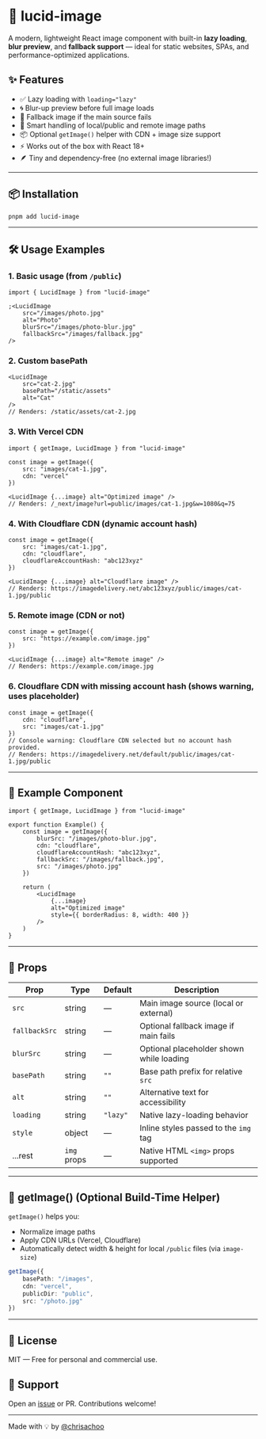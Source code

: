 # 📸 lucid-image

A modern, lightweight React image component with built-in **lazy loading**, **blur preview**, and **fallback support** — ideal for static websites, SPAs, and performance-optimized applications.

## ✨ Features

- ✅ Lazy loading with `loading="lazy"`
- 🌀 Blur-up preview before full image loads
- 🚨 Fallback image if the main source fails
- 🧠 Smart handling of local/public and remote image paths
- 📦 Optional `getImage()` helper with CDN + image size support
- ⚡ Works out of the box with React 18+
- 🪶 Tiny and dependency-free (no external image libraries!)

---

## 📦 Installation

```bash
pnpm add lucid-image
```

---

## 🛠️ Usage Examples

### 1. Basic usage (from `/public`)

```tsx
import { LucidImage } from "lucid-image"

;<LucidImage
	src="/images/photo.jpg"
	alt="Photo"
	blurSrc="/images/photo-blur.jpg"
	fallbackSrc="/images/fallback.jpg"
/>
```

### 2. Custom basePath

```tsx
<LucidImage
	src="cat-2.jpg"
	basePath="/static/assets"
	alt="Cat"
/>
// Renders: /static/assets/cat-2.jpg
```

### 3. With Vercel CDN

```tsx
import { getImage, LucidImage } from "lucid-image"

const image = getImage({
	src: "images/cat-1.jpg",
	cdn: "vercel"
})

<LucidImage {...image} alt="Optimized image" />
// Renders: /_next/image?url=public/images/cat-1.jpg&w=1080&q=75
```

### 4. With Cloudflare CDN (dynamic account hash)

```tsx
const image = getImage({
	src: "images/cat-1.jpg",
	cdn: "cloudflare",
	cloudflareAccountHash: "abc123xyz"
})

<LucidImage {...image} alt="Cloudflare image" />
// Renders: https://imagedelivery.net/abc123xyz/public/images/cat-1.jpg/public
```

### 5. Remote image (CDN or not)

```tsx
const image = getImage({
	src: "https://example.com/image.jpg"
})

<LucidImage {...image} alt="Remote image" />
// Renders: https://example.com/image.jpg
```

### 6. Cloudflare CDN with missing account hash (shows warning, uses placeholder)

```tsx
const image = getImage({
	cdn: "cloudflare",
	src: "images/cat-1.jpg"
})
// Console warning: Cloudflare CDN selected but no account hash provided.
// Renders: https://imagedelivery.net/default/public/images/cat-1.jpg/public
```

---

## 🧩 Example Component

```tsx
import { getImage, LucidImage } from "lucid-image"

export function Example() {
	const image = getImage({
		blurSrc: "/images/photo-blur.jpg",
		cdn: "cloudflare",
		cloudflareAccountHash: "abc123xyz",
		fallbackSrc: "/images/fallback.jpg",
		src: "/images/photo.jpg"
	})

	return (
		<LucidImage
			{...image}
			alt="Optimized image"
			style={{ borderRadius: 8, width: 400 }}
		/>
	)
}
```

---

## 🧰 Props

| Prop          | Type        | Default  | Description                              |
| ------------- | ----------- | -------- | ---------------------------------------- |
| `src`         | string      | —        | Main image source (local or external)    |
| `fallbackSrc` | string      | —        | Optional fallback image if main fails    |
| `blurSrc`     | string      | —        | Optional placeholder shown while loading |
| `basePath`    | string      | `""`     | Base path prefix for relative `src`      |
| `alt`         | string      | `""`     | Alternative text for accessibility       |
| `loading`     | string      | `"lazy"` | Native lazy-loading behavior             |
| `style`       | object      | —        | Inline styles passed to the `img` tag    |
| ...rest       | `img` props | —        | Native HTML `<img>` props supported      |

---

## 🔧 getImage() (Optional Build-Time Helper)

`getImage()` helps you:

- Normalize image paths
- Apply CDN URLs (Vercel, Cloudflare)
- Automatically detect width & height for local `/public` files (via `image-size`)

```ts
getImage({
	basePath: "/images",
	cdn: "vercel",
	publicDir: "public",
	src: "/photo.jpg"
})
```

---

## 🧾 License

MIT — Free for personal and commercial use.

## 🙋 Support

Open an [issue](https://github.com/chrisachoo/lucid-image/issues) or PR. Contributions welcome!

---

Made with 💡 by [@chrisachoo](https://github.com/chrisachoo)
